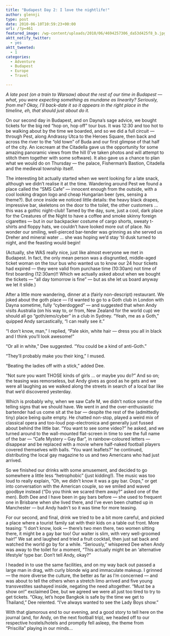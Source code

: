 ```yaml
---
title: "Budapest Day 2: I love the nightlife!"
author: glennji
type: post
date: 2010-06-10T10:59:23+00:00
url: /?p=461
featured_image: /wp-content/uploads/2010/06/4694257306_da53d425f8_b.jpg
aktt_notify_twitter:
  - yes
aktt_tweeted:
  - 1
categories:
  - Adventure
  - Budapest
  - Europe
  - Travel

---
```

<!-- p, li { white-space: pre-wrap; } -->

<!--StartFragment-->

_A late post (on a train to Warsaw) about the rest of our time in Budapest &#8212; what, you were expecting something as mundane as linearity? Seriously, from me? Okay, I&#8217;ll back-date it so it appears in the right place in the timeline, eh, that should just about do it._
  
On our second day in Budapest, and on Dayna&#8217;s sage advice, we bought tickets for the big red &#8220;hop on, hop off&#8221; tour bus. It was 12:30 and too hot to be walking about by the time we boarded, and so we did a full circuit &#8212; through Pest, along Andrassy Utca to the Heroes Square, then back and across the river to the &#8220;old town&#8221; of Buda and our first glimpse of that half of the city. An icecream at the Citadella gave us the opportunity for some amazing panoramic views from the hill (I&#8217;ve taken photos and will attempt to stitch them together with some software). It also gave us a chance to plan what we would do on Thursday &#8212; the palace, Fisherman&#8217;s Bastion, Citadella and the medieval township itself.
  
The interesting bit actually started when we went looking for a late snack, although we didn&#8217;t realise it at the time. Wandering around Pest we found a place called the &#8220;SMS Cafe&#8221; &#8212; innocent enough from the outside, with a cool looking dragon logo and cheap Hungarian beer (yes, sensing a theme?). But once inside we noticed little details: the heavy black drapes, impressive bar, skeletons on the door to the toilet, the other customers &#8230; this was a gothic night-club! Tamed by the day, sure, just a cool, dark place for the Creatures of the Night to have a coffee and smoke skinny foreign cigarettes &#8212; but in our backpacker costume of cargo shorts, sweaty t-shirts and floppy hats, we couldn&#8217;t have looked more out of place. No wonder our smiling, well-pierced bar-tender was grinning as she served us Dreher and mineral water &#8230; she was hoping we&#8217;d stay &#8217;til dusk turned to night, and the feasting would begin!
  
(Actually, she WAS really nice, just like almost everyone we met in Budapest. In fact, the only mean person was a disgruntled, middle-aged ticket woman on the tour bus who wanted us to know our 24 hour tickets had expired &#8212; they were valid from purchase time (10:30am) not time of first boarding (12:30am)!! Which we actually asked about when we bought the tickets &#8212; &#8220;all day tomorrow is fine&#8221; &#8212; but as she let us board anyway we let it slide.)
  
After a little more wandering, dinner at a (fairly non-descript) restaurant. We joked about the goth place &#8212; I&#8217;d wanted to go to a Goth club in London with Dayna sometime, fully &#8220;cyberdogged&#8221; &#8212; and suggested that when Andy visits Australia (on his way to, or from, New Zealand for the world cup) we should all go &#8220;goth/emo/cyber&#8221; in a club in Sydney. &#8220;Yeah, me as a Goth,&#8221; quipped Andy sarcastically, &#8220;I can really see it.&#8221;
  
&#8220;I don&#8217;t know, man,&#8221; I replied, &#8220;Pale skin, white hair &#8212; dress you all in black and I think you&#8217;ll look awesome!&#8221;
  
&#8220;Or all in white,&#8221; Dee suggested. &#8220;You could be a kind of anti-Goth.&#8221;
  
&#8220;They&#8217;ll probably make you their king,&#8221; I mused.
  
&#8220;Beating the ladies off with a stick,&#8221; added Dee.
  
&#8220;Not sure you want THOSE kinds of girls &#8230; or maybe you do?&#8221; And so on; the teasing was remorseless, but Andy gives as good as he gets and we were all laughing as we walked along the streets in search of a local bar like that we&#8217;d discovered yesterday.
  
Which is probably why, when we saw Cafe M, we didn&#8217;t notice some of the telling signs that we should have. We went in and the over-enthusiastic bartender had us come sit at the bar &#8212; despite the rest of the (admittedly tiny) place being quite empty. He chatted non-stop, played a weird mix of classical opera and too-loud pop-electronica and generally just fussed about behind the little bar. &#8220;You want to see some video?&#8221; he asked, and we turned around to the wall-mounted flat-screen in time to see the full name of the bar &#8212; &#8220;Cafe Mystery &#8211; Gay Bar&#8221;, in rainbow-coloured letters &#8212; disappear and be replaced with a movie where half-naked football players covered themselves with balls. &#8220;You want leaflets?&#8221; he continued, distributing the local gay magazine to us and two Americans who had just arrived.
  
So we finished our drinks with some amusement, and decided to go somewhere a little less &#8220;hetrophobic&#8221; (just kidding!). The music was too loud to really explain, &#8220;Oh, we didn&#8217;t know it was a gay bar. Oops,&#8221; or get into conversation with the American couple, so we smiled and waved goodbye instead (&#8220;Do you think we scared them away?&#8221; asked one of the men). Both Dee and I have been in gay bars before &#8212; she used to frequent one in Brisbane when she lived there, and I&#8217;ve even been chatted up in Manchester &#8212; but Andy hadn&#8217;t so it was time for more teasing.
  
For our second, and final, drink we tried to be a bit more careful, and picked a place where a tourist family sat with their kids on a table out front. More teasing: &#8220;I don&#8217;t know, look &#8212; there&#8217;s two men there, two women sitting there, it might be a gay bar too! Our waiter is slim, with very well-groomed hair!&#8221; We sat and laughed and tried a fruit cocktail, then just sat back and watched the world go by for a while. &#8220;Seriously,&#8221; whispered Dee when Andy was away to the toilet for a moment, &#8220;This actually might be an &#8216;alternative lifestyle&#8217; type bar. Don&#8217;t tell Andy, okay?&#8221;
  
I headed in to use the same facilities, and on my way back out passed a large man in drag, with curly blonde wig and immaculate makeup. I grinned &#8212; the more diverse the culture, the better as far as I&#8217;m concerned &#8212; and was about to tell the others when a stretch limo arrived and five young transvestites sashayed inside, negating the need altogether. &#8220;Must be a show on!&#8221; exclaimed Dee, but we agreed we were all just too tired to try to get tickets. &#8220;Okay, let&#8217;s hope Bangkok is safe by the time we get to Thailand,&#8221; Dee relented. &#8220;I&#8217;ve always wanted to see the Lady Boys show.&#8221;
  
With that glamorous end to our evening, and a good story to tell here on the journal (and, for Andy, on the next football trip), we headed off to our respective hostels/hotels and promptly fell asleep, the theme from &#8220;Priscilla&#8221; playing in our minds&#8230;<!--EndFragment-->
